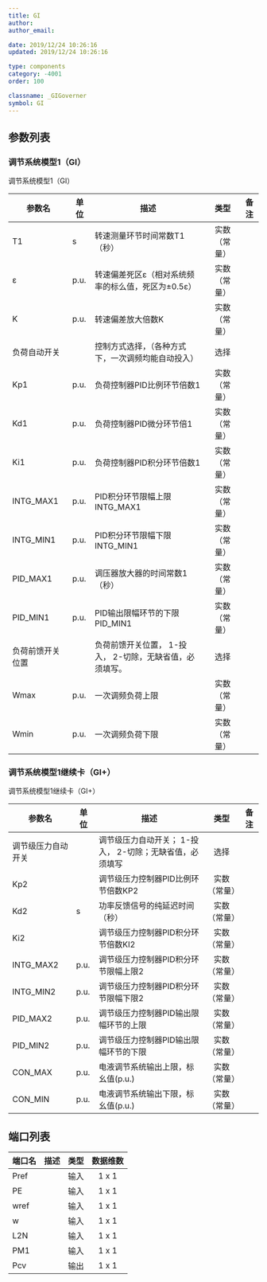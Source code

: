 ```yaml
---
title: GI
author:
author_email:

date: 2019/12/24 10:26:16
updated: 2019/12/24 10:26:16

type: components
category: -4001
order: 100

classname: _GIGoverner
symbol: GI
---
```


## 参数列表

### 调节系统模型1（GI）

调节系统模型1（GI）


| 参数名 | 单位 | 描述 | 类型 | 备注 |
| ------ | ---- | ---- |:----:| ---- |
| T1 | s | 转速测量环节时间常数T1（秒） | 实数（常量） |  |
| ε | p.u. | 转速偏差死区ε（相对系统频率的标么值，死区为±0.5ε） | 实数（常量） |  |
| K | p.u. | 转速偏差放大倍数K | 实数（常量） |  |
| 负荷自动开关 |  | 控制方式选择，（各种方式下，一次调频均能自动投入） | 选择 |  |
| Kp1 | p.u. | 负荷控制器PID比例环节倍数1 | 实数（常量） |  |
| Kd1 | p.u. | 负荷控制器PID微分环节倍1 | 实数（常量） |  |
| Ki1 | p.u. | 负荷控制器PID积分环节倍数1 | 实数（常量） |  |
| INTG_MAX1 | p.u. | PID积分环节限幅上限INTG_MAX1 | 实数（常量） |  |
| INTG_MIN1 | p.u. | PID积分环节限幅下限INTG_MIN1 | 实数（常量） |  |
| PID_MAX1 | p.u. | 调压器放大器的时间常数1（秒） | 实数（常量） |  |
| PID_MIN1 | p.u. | PID输出限幅环节的下限PID_MIN1 | 实数（常量） |  |
| 负荷前馈开关位置 |  | 负荷前馈开关位置， 1-投入， 2-切除，无缺省值，必须填写。 | 选择 |  |
| Wmax | p.u. | 一次调频负荷上限 | 实数（常量） |  |
| Wmin | p.u. | 一次调频负荷下限 | 实数（常量） |  |

### 调节系统模型1继续卡（GI+）

调节系统模型1继续卡（GI+）


| 参数名 | 单位 | 描述 | 类型 | 备注 |
| ------ | ---- | ---- |:----:| ---- |
| 调节级压力自动开关 |  | 调节级压力自动开关； 1-投入， 2-切除；无缺省值，必须填写 | 选择 |  |
| Kp2 |  | 调节级压力控制器PID比例环节倍数KP2 | 实数（常量） |  |
| Kd2 | s | 功率反馈信号的纯延迟时间（秒） | 实数（常量） |  |
| Ki2 |  | 调节级压力控制器PID积分环节倍数KI2 | 实数（常量） |  |
| INTG_MAX2 | p.u. | 调节级压力控制器PID积分环节限幅上限2 | 实数（常量） |  |
| INTG_MIN2 | p.u. | 调节级压力控制器PID积分环节限幅下限2 | 实数（常量） |  |
| PID_MAX2 | p.u. | 调节级压力控制器PID输出限幅环节的上限 | 实数（常量） |  |
| PID_MIN2 | p.u. | 调节级压力控制器PID输出限幅环节的下限 | 实数（常量） |  |
| CON_MAX | p.u. | 电液调节系统输出上限，标幺值(p.u.) | 实数（常量） |  |
| CON_MIN | p.u. | 电液调节系统输出下限，标幺值(p.u.) | 实数（常量） |  |



## 端口列表

| 端口名 | 描述 | 类型 | 数据维数 |
| ------ | ---- |:----:|:--------:|
| Pref |  | 输入 | 1 x 1 |
| PE |  | 输入 | 1 x 1 |
| wref |  | 输入 | 1 x 1 |
| w |  | 输入 | 1 x 1 |
| L2N |  | 输入 | 1 x 1 |
| PM1 |  | 输入 | 1 x 1 |
| Pcv |  | 输出 | 1 x 1 |




